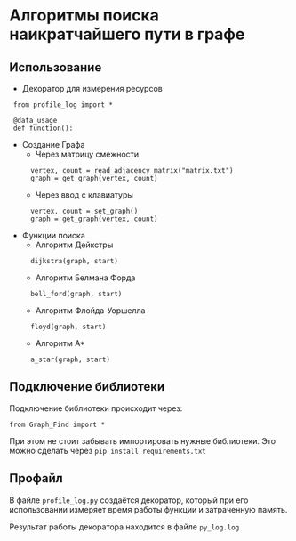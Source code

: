 # Алгоритмы поиска наикратчайшего пути в графе #

## Использование ##
 - Декоратор для измерения ресурсов
```
 from profile_log import *
 
 @data_usage
 def function():
 ```
- Создание Графа
  - Через матрицу смежности
  ```
    vertex, count = read_adjacency_matrix("matrix.txt")
    graph = get_graph(vertex, count)
  ```
  - Через ввод с клавиатуры
  ```
    vertex, count = set_graph()
    graph = get_graph(vertex, count)
  ```
- Функции поиска
  - Алгоритм Дейкстры
  ```
    dijkstra(graph, start)
  ```
  - Алгоритм Белмана Форда
  ```
    bell_ford(graph, start)
  ```
  - Алгоритм Флойда-Уоршелла
  ```
    floyd(graph, start)
  ```
  - Алгоритм А*
  ```
    a_star(graph, start)
  ```

## Подключение библиотеки ##
Подключение библиотеки происходит через:
```
from Graph_Find import *
```

При этом не стоит забывать импортировать нужные библиотеки. Это можно сделать через ``pip install requirements.txt``

## Профайл ##
В файле `profile_log.py` создаётся декоратор, который при его использовании измеряет время работы функции и затраченную память.

Результат работы декоратора находится в файле `py_log.log`

